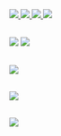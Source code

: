 
<a href="https://img.shields.io/badge/spring-%236DB33F.svg?style=for-the-badge&logo=spring&logoColor=white">
  <img src="https://img.shields.io/badge/spring-%236DB33F.svg?style=for-the-badge&logo=spring&logoColor=white">
</a>

<a href="https://img.shields.io/badge/java-%23ED8B00.svg?style=for-the-badge&logo=java&logoColor=white">
  <img src="https://img.shields.io/badge/java-%23ED8B00.svg?style=for-the-badge&logo=java&logoColor=white">
</a>
<a href="https://img.shields.io/badge/python-3670A0?style=for-the-badge&logo=python&logoColor=ffdd54">
  <img src="https://img.shields.io/badge/python-3670A0?style=for-the-badge&logo=python&logoColor=ffdd54">
</a>
<a href="https://img.shields.io/badge/mysql-%2300f.svg?style=for-the-badge&logo=mysql&logoColor=white">
  <img src="https://img.shields.io/badge/mysql-%2300f.svg?style=for-the-badge&logo=mysql&logoColor=white">
</a>
<br><br>

<a href="https://space-for-review.tistory.com/"><img src="http://img.shields.io/badge/-Tech%20blog-black?style=flat-square&logo=github&link=/"></a> <a href="mailto:dharana7723@gmail.com"><img src="https://img.shields.io/badge/Gmail-d14836?style=flat-square&logo=Gmail&logoColor=white&link=mailto:dharana7723@gmail.com"></a>
<br><br>

<a href="https://github-readme-stats.vercel.app/api?username=dharana77&show_icons=true">
  <img src="https://github-readme-stats.vercel.app/api?username=dharana77&show_icons=true">
</a>
<br><br>

<a href="https://opgc.me/#/users/dharana77" target="_blank"><img src="https://api.opgc.me/githubs/users/dharana77/tag/?theme=basic" /></a>
<br><br>

<a href="https://solved.ac/adolfd">
  <img src="http://mazassumnida.wtf/api/v2/generate_badge?boj=adolfd" />
</a>
